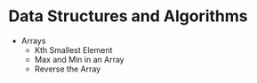 # Data Structures and Algorithms

- Arrays
  - Kth Smallest Element
  - Max and Min in an Array
  - Reverse the Array
